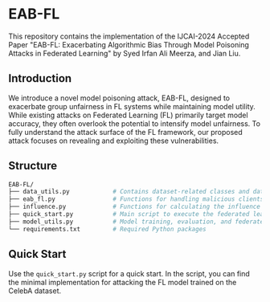 # EAB-FL
This repository contains the implementation of the IJCAI-2024 Accepted Paper "EAB-FL: Exacerbating Algorithmic Bias Through Model Poisoning Attacks in Federated Learning" by Syed Irfan Ali Meerza, and Jian Liu. 

## Introduction

We introduce a novel model poisoning attack, EAB-FL, designed to exacerbate group unfairness in FL systems while maintaining model utility. While existing attacks on Federated Learning (FL) primarily target model accuracy, they often overlook the potential to intensify model unfairness. To fully understand the attack surface of the FL framework, our proposed attack focuses on revealing and exploiting these vulnerabilities.

## Structure

```bash
EAB-FL/
├── data_utils.py            # Contains dataset-related classes and data transformation functions
├── eab_fl.py                # Functions for handling malicious clients and inducing model poisoning
├── influence.py             # Functions for calculating the influence score of data samples
├── quick_start.py           # Main script to execute the federated learning process
├── model_utils.py           # Model training, evaluation, and federated averaging functions
└── requirements.txt         # Required Python packages
```

## Quick Start

Use the ```quick_start.py``` script for a quick start.
In the script, you can find the minimal implementation for attacking the FL model trained on the CelebA dataset.

